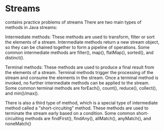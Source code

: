 # Streams
contains practice problems of streams
There are two main types of methods in Java streams:

Intermediate methods: These methods are used to transform, filter or sort the elements of a stream. Intermediate methods return a new stream object, so they can be chained together to form a pipeline of operations. Some common intermediate methods are filter(), map(), flatMap(), sorted(), and distinct().

Terminal methods: These methods are used to produce a final result from the elements of a stream. Terminal methods trigger the processing of the stream and consume the elements in the stream. Once a terminal method is invoked, no further intermediate methods can be applied to the stream. Some common terminal methods are forEach(), count(), reduce(), collect(), and min()/max().

There is also a third type of method, which is a special type of intermediate method called a "short-circuiting" method. These methods are used to terminate the stream early based on a condition. Some common short-circuiting methods are findFirst(), findAny(), allMatch(), anyMatch(), and noneMatch()
